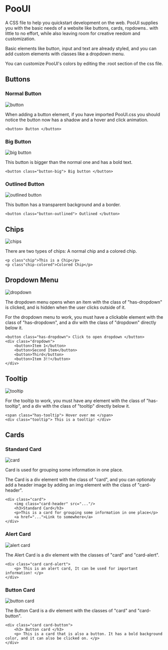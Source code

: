 # PooUI

A CSS file to help you quickstart development on the web.
PooUI supplies you with the basic needs of a website like buttons, cards, ropdowns.. with little to no effort, while also leaving room for creative reedom and customization.

Basic elements like button, input and text are already styled, and you can add custom elements with classes like a dropdown menu.

You can customize PooUI's colors by editing the :root section of the css file.
  
## Buttons
  
  ### Normal Button
  ![button](https://gcdnb.pbrd.co/images/EVTJn1p3jp0w.png?o=1)
  
  When adding a button element, if you have imported PooUI.css you should notice the button now has a shadow and a hover and click animation.
  ````
  <button> Button </button>
  ````
  
  
  ### Big Button
  ![big button](https://gcdnb.pbrd.co/images/I8haWNxLeCI2.png?o=1)
  
  This button is bigger than the normal one and has a bold text.
  ````
  <button class="button-big"> Big button </button>
  ````
  
  
  ### Outlined Button
  ![outlined button](https://gcdnb.pbrd.co/images/clTmy4YMq5Bh.png?o=1)
  
  This button has a transparent background and a border.
  ````
  <button class="button-outlined"> Outlined </button>
  ````
  
  
## Chips
  ![chips](https://gcdnb.pbrd.co/images/Cn5ArvAvL73A.png?o=1)
  
  There are two types of chips: A normal chip and a colored chip.
  ````
  <p class"chip">This is a Chip</p>
  <p class"chip-colored">Colored Chip</p>
  ````
  
## Dropdown Menu
  ![dropdown](https://gcdnb.pbrd.co/images/Y8L5yNrjNHMc.png?o=1)
  
  The dropdown menu opens when an item with the class of "has-dropdown" is clicked, and is hidden when the user clicks outside of it.
  
  For the dropdown menu to work, you must have a clickable element with the class of "has-dropdown", and a div with the class of "dropdown" directly below it.
  ````
  <button class="has-dropdown"> Click to open dropdown </button>
  <div class="dropdown">
      <button>Item 1</button>
      <button>Second Item</button>
      <button>Third</button>
      <button>Item 3!!</button>
  </div>
  ````
  
## Tooltip
![tooltip](https://gcdnb.pbrd.co/images/dvMUjq36HDyC.png?o=1)

For the tooltip to work, you must have any element with the class of "has-tooltip", and a div with the class of "tooltip" directly below it.
````
<span class="has-tooltip"> Hover over me </span>
<div class="tooltip"> This is a tooltip! </div>
````

## Cards

  ### Standard Card 
  ![card](https://gcdnb.pbrd.co/images/elT0Bz9EACD9.png?o=1)
  
  Card is used for grouping some information in one place. 
  
  The Card is a div element with the class of "card", and you can optionaly add a header image by adding an img element with the class of "card-header".
  ````
  <div class="card">
      <img class="card-header" src="..."/>
      <h3>Standard Card</h3>
      <p>This is a card for grouping some information in one place</p>
      <a href="...">Link to somewhere</a>
  </div>
  ````
  
  
  ### Alert Card
  ![alert card](https://gcdnb.pbrd.co/images/T8hhgwRnkQVY.png?o=1)
  
  The Alert Card is a div element with the classes of "card" and "card-alert".
  ````
  <div class="card card-alert">
      <p> This is an alert card, It can be used for important information! </p>
  </div>
  ````
  
  
  ### Button Card
  ![button card](https://gcdnb.pbrd.co/images/MPuwOhUl7YPb.png?o=1)
  
  The Button Card is a div element with the classes of "card" and "card-button".
  ````
  <div class="card card-button">
      <h3> Button card </h3>
      <p> This is a card that is also a button. It has a bold background color, and it can also be clicked on. </p>
  </div>
